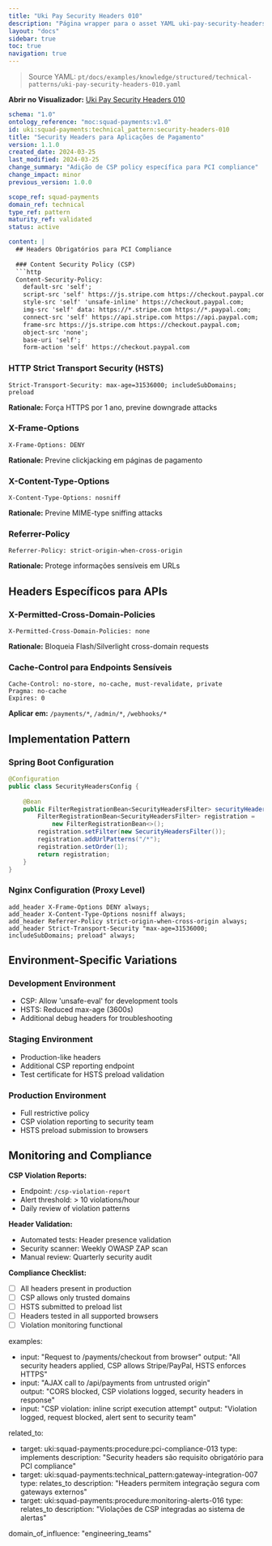 ```yaml
---
title: "Uki Pay Security Headers 010"
description: "Página wrapper para o asset YAML uki-pay-security-headers-010.yaml"
layout: "docs"
sidebar: true
toc: true
navigation: true
---
```


> Source YAML: `pt/docs/examples/knowledge/structured/technical-patterns/uki-pay-security-headers-010.yaml`

**Abrir no Visualizador:** [Uki Pay Security Headers 010](/pt/docs/viewer?file=/docs/examples/knowledge/structured/technical-patterns/uki-pay-security-headers-010.yaml)



```yaml
schema: "1.0"
ontology_reference: "moc:squad-payments:v1.0"
id: uki:squad-payments:technical_pattern:security-headers-010
title: "Security Headers para Aplicações de Pagamento"
version: 1.1.0
created_date: 2024-03-25
last_modified: 2024-03-25
change_summary: "Adição de CSP policy específica para PCI compliance"
change_impact: minor
previous_version: 1.0.0

scope_ref: squad-payments
domain_ref: technical
type_ref: pattern
maturity_ref: validated
status: active

content: |
  ## Headers Obrigatórios para PCI Compliance
  
  ### Content Security Policy (CSP)
  ```http
  Content-Security-Policy: 
    default-src 'self';
    script-src 'self' https://js.stripe.com https://checkout.paypal.com;
    style-src 'self' 'unsafe-inline' https://checkout.paypal.com;
    img-src 'self' data: https://*.stripe.com https://*.paypal.com;
    connect-src 'self' https://api.stripe.com https://api.paypal.com;
    frame-src https://js.stripe.com https://checkout.paypal.com;
    object-src 'none';
    base-uri 'self';
    form-action 'self' https://checkout.paypal.com
  ```

  
  ### HTTP Strict Transport Security (HSTS)  
  ```http
  Strict-Transport-Security: max-age=31536000; includeSubDomains; preload
  ```

  **Rationale:** Força HTTPS por 1 ano, previne downgrade attacks
  
  ### X-Frame-Options
  ```http
  X-Frame-Options: DENY
  ```

  **Rationale:** Previne clickjacking em páginas de pagamento
  
  ### X-Content-Type-Options
  ```http
  X-Content-Type-Options: nosniff
  ```

  **Rationale:** Previne MIME-type sniffing attacks
  
  ### Referrer-Policy
  ```http
  Referrer-Policy: strict-origin-when-cross-origin
  ```

  **Rationale:** Protege informações sensíveis em URLs
  
  ## Headers Específicos para APIs
  
  ### X-Permitted-Cross-Domain-Policies
  ```http
  X-Permitted-Cross-Domain-Policies: none
  ```

  **Rationale:** Bloqueia Flash/Silverlight cross-domain requests
  
  ### Cache-Control para Endpoints Sensíveis
  ```http
  Cache-Control: no-store, no-cache, must-revalidate, private
  Pragma: no-cache
  Expires: 0
  ```

  **Aplicar em:** `/payments/*`, `/admin/*`, `/webhooks/*`
  
  ## Implementation Pattern
  
  ### Spring Boot Configuration
  ```java
  @Configuration
  public class SecurityHeadersConfig {
      
      @Bean
      public FilterRegistrationBean<SecurityHeadersFilter> securityHeadersFilter() {
          FilterRegistrationBean<SecurityHeadersFilter> registration = 
              new FilterRegistrationBean<>();
          registration.setFilter(new SecurityHeadersFilter());
          registration.addUrlPatterns("/*");
          registration.setOrder(1);
          return registration;
      }
  }
  ```

  
  ### Nginx Configuration (Proxy Level)
  ```nginx
  add_header X-Frame-Options DENY always;
  add_header X-Content-Type-Options nosniff always;
  add_header Referrer-Policy strict-origin-when-cross-origin always;
  add_header Strict-Transport-Security "max-age=31536000; includeSubDomains; preload" always;
  ```

  
  ## Environment-Specific Variations
  
  ### Development Environment
  - CSP: Allow 'unsafe-eval' for development tools
  - HSTS: Reduced max-age (3600s)
  - Additional debug headers for troubleshooting
  
  ### Staging Environment  
  - Production-like headers
  - Additional CSP reporting endpoint
  - Test certificate for HSTS preload validation
  
  ### Production Environment
  - Full restrictive policy
  - CSP violation reporting to security team
  - HSTS preload submission to browsers
  
  ## Monitoring and Compliance
  
  **CSP Violation Reports:**
  - Endpoint: `/csp-violation-report`
  - Alert threshold: > 10 violations/hour
  - Daily review of violation patterns
  
  **Header Validation:**
  - Automated tests: Header presence validation
  - Security scanner: Weekly OWASP ZAP scan
  - Manual review: Quarterly security audit
  
  **Compliance Checklist:**
  - [ ] All headers present in production
  - [ ] CSP allows only trusted domains  
  - [ ] HSTS submitted to preload list
  - [ ] Headers tested in all supported browsers
  - [ ] Violation monitoring functional

examples:
  - input: "Request to /payments/checkout from browser"
    output: "All security headers applied, CSP allows Stripe/PayPal, HSTS enforces HTTPS"
  - input: "AJAX call to /api/payments from untrusted origin"  
    output: "CORS blocked, CSP violations logged, security headers in response"
  - input: "CSP violation: inline script execution attempt"
    output: "Violation logged, request blocked, alert sent to security team"

related_to:
  - target: uki:squad-payments:procedure:pci-compliance-013
    type: implements
    description: "Security headers são requisito obrigatório para PCI compliance"
  - target: uki:squad-payments:technical_pattern:gateway-integration-007
    type: relates_to
    description: "Headers permitem integração segura com gateways externos"
  - target: uki:squad-payments:procedure:monitoring-alerts-016
    type: relates_to
    description: "Violações de CSP integradas ao sistema de alertas"

domain_of_influence: "engineering_teams"

```
